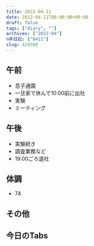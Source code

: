 ```yaml
---
title: 2022-04-11
date: 2022-04-11T00:00:00+09:00
draft: false
tags: ["diary", ""]
archives: ["2022-04"]
n年日記: ["0411"]
slug: 424590
---
```

## 午前
- 息子通園
- 一旦家で休んで10:00前に出社
- 実験
- ミーティング
## 午後
- 実験続き
- 調査業務など
- 19:00ごろ退社
## 体調
- 74
## その他
## 今日のTabs